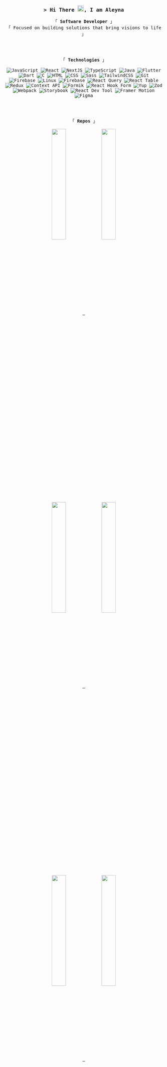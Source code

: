<!-- Title -->
<h3 align="center">
    <samp>&gt; Hi There <img src="https://raw.githubusercontent.com/aemmadi/aemmadi/master/wave.gif" width="20">, I am Aleyna</samp>
</h3>

<!-- About Me -->
<p align="center">
    <samp>
       「 <strong> Software Developer </strong> 」
        <br>
        「 Focused on building solutions that bring visions to life 」
        <br>
    </samp>
</p>

<br>
<br>
<!-- Technologies -->
<p align="center">
    <samp>
        「 <strong> Technologies </strong> 」
       <br>
       <br>
<!-- JavaScript -->
<img alt="JavaScript" src="https://img.shields.io/badge/-JavaScript-05122A?style=flat&logo=JavaScript&color=3e3e3e"> 
<!-- React -->
<img alt="React" src="https://img.shields.io/badge/-React-02cdf1?style=flat&logo=React&color=3e3e3e"> 
<!-- NextJS -->
<img alt="NextJS" src="https://img.shields.io/badge/-NextJS-white?style=flat-square&logo=Next.js&color=3e3e3e">
<!-- TypeScript -->
<img alt="TypeScript" src="https://img.shields.io/badge/-TypeScript-3178C6?style=flat&logo=TypeScript&color=3e3e3e">
<!-- Java -->
<img alt="Java" src="https://img.shields.io/badge/-Java-05122A?style=flat&logo=java&color=3e3e3e">
<!-- Flutter -->
<img alt="Flutter" src="https://img.shields.io/badge/-Flutter-05122A?style=flat&logo=flutter&color=3e3e3e">
<!-- Dart -->
<img alt="Dart" src="https://img.shields.io/badge/-Dart-05122A?style=flat&logo=dart&color=3e3e3e">
<!-- C -->
<img alt="C" src="https://img.shields.io/badge/-C-05122A?style=flat&logo=c&color=3e3e3e">
<!-- HTML -->
<img alt="HTML" src="https://img.shields.io/badge/-HTML-05122A?style=flat&logo=HTML&color=3e3e3e">
<!-- CSS -->
<img alt="CSS" src="https://img.shields.io/badge/-CSS-05122A?style=flat&logo=CSS&color=3e3e3e">
<!-- Sass -->
<img alt="Sass" src="https://img.shields.io/badge/-Sass-C69??style=flat&logo=sass&color=3e3e3e">
<!-- TailwindCSS -->
<img alt="TailwindCSS" src="https://img.shields.io/badge/Tailwind%20CSS-%2338B2AC.svg?logo=tailwind-css&style=flat&color=3e3e3e">
<!-- Git -->
<img alt="Git" src="https://img.shields.io/badge/-Git-F05032?style=flat&logo=git&color=3e3e3e">
<!-- Json -->
<img alt="Firebase" src="https://img.shields.io/badge/JSON-000?logo=json&style=flat&color=3e3e3e">
<!-- Linux -->
<img alt="Linux" src="https://img.shields.io/badge/-GNU/Linux-05122A?style=flat&logo=linux&color=3e3e3e">
<!-- Firebase -->
<img alt="Firebase" src="https://img.shields.io/badge/-Firebase-05122A?style=flat&logo=Firebase&color=3e3e3e">  
<!-- React Query -->
<img alt="React Query" src="https://img.shields.io/badge/React%20Query-FF4154?logo=reactquery&?style=flat&color=3e3e3e">
<!-- React Table -->
<img alt="React Table" src="https://img.shields.io/badge/React%20Table-FF4154?logo=reacttable&?style=flat&color=3e3e3e">     
<!-- Redux -->
<img alt="Redux" src="https://img.shields.io/badge/-Redux-764ABC?style=flat&logo=redux&color=3e3e3e">
<!-- Context API -->
<img alt="Context API" src="https://img.shields.io/badge/-Context%20API-05122A?style=flat&logo=react&color=3e3e3e">
<!-- Formik -->
<img alt="Formik" src="https://img.shields.io/badge/-Formik-05122A?style=flat&logo=formik&color=3e3e3e">
<!-- React Hook Form -->
<img alt="React Hook Form" src="https://img.shields.io/badge/-React%20Hook%20Form-EC5990?style=flat&logo=reacthookform&color=3e3e3e">
<!-- Yup -->
<img alt="Yup" src="https://img.shields.io/badge/-Yup-05122A?style=flat&logo=yup&color=3e3e3e">
<!-- Zod -->
<img alt="Zod" src="https://img.shields.io/badge/-Zod-05122A?style=flat&logo=zod&color=3e3e3e">
<!-- Webpack -->
<img alt="Webpack" src="https://img.shields.io/badge/-Webpack-8DD6F9?style=flat&logo=webpack&color=3e3e3e">
<!-- Storybook -->
<img alt="Storybook" src="https://img.shields.io/badge/-Storybook-FF4785?style=flat&logo=storybook&color=3e3e3e">
<!-- React Dev Tool -->
<img alt="React Dev Tool" src="https://img.shields.io/badge/-React%20Dev%20Tool-61DAFB?style=flat&logo=react&color=3e3e3e">
<!-- Framer Motion -->
<img alt="Framer Motion" src="https://img.shields.io/badge/-Framer%20Motion-05122A?style=flat&logo=framer&color=3e3e3e">
<!-- Figma -->
<img alt="Figma" src="https://img.shields.io/badge/-Figma-F24E1E?style=flat&logo=figma&color=3e3e3e">
</samp>
<br>
</p>

<br>
<br>
       
 
<!-- Repos -->
<p align="center">
    <samp>
      「 <strong> Repos </strong> 」
        <br>
     <br>
              <a href="https://github.com/aleynaeser/portfolio" target="_blank">
<img width='30%' align="center"src="https://github-readme-stats.vercel.app/api/pin/?username=aleynaeser&repo=portfolio&theme=github_dark_dimmed"/>
</a>
              <a href="https://github.com/aleynaeser/daily-news" target="_blank">
<img width='30%' align="center"src="https://github-readme-stats.vercel.app/api/pin/?username=aleynaeser&repo=daily-news&theme=github_dark_dimmed"/>
</a>
    </samp>
</p>

<p align="center">
        <samp>
     <a href="https://github.com/aleynaeser/password-metric-app" target="_blank">
<img width='30%' align="center"src="https://github-readme-stats.vercel.app/api/pin/?username=aleynaeser&repo=password-metric-app&theme=github_dark_dimmed"/>
</a>
          <a href="https://github.com/aleynaeser/budget-management-app" target="_blank">
<img width='30%' align="center"src="https://github-readme-stats.vercel.app/api/pin/?username=aleynaeser&repo=budget-management-app&theme=github_dark_dimmed"/>
</a>
   </samp>
</p>

<p align="center">
        <samp>
     <a href="https://github.com/aleynaeser/flutter-ui-design-examples" target="_blank">
<img width='30%' align="center"src="https://github-readme-stats.vercel.app/api/pin/?username=aleynaeser&repo=flutter-ui-design-examples&theme=github_dark_dimmed"/>
</a>
          <a href="https://github.com/aleynaeser/reddit-clone" target="_blank">
<img width='30%' align="center"src="https://github-readme-stats.vercel.app/api/pin/?username=aleynaeser&repo=reddit-clone&theme=github_dark_dimmed"/>
</a>
   </samp>
</p>

<!-- Details -->
<details align="center">
    <summary> <samp>&#9776; More</samp></summary>
    <p align="center">
        <br>
        <!-- Activity Widget -->
        <img alt="Aleyna's GitHub Stats" src="https://github-readme-stats.vercel.app/api?username=aleynaeser&hide_title=true&hide_rank=true&show_icons=true&theme=github_dark_dimmed&border_radius=20" />
        <br>
    </p>
</details>

<br>
<br>
  
<!-- Connect With Me -->
<p align="center">
    <samp>
       「 <strong> Connect with me </strong> 」
        <br>
        <br>
     <!-- Mail -->
<a href="mailto:aleynaeseer@gmail.com" target="_blank">
<img alt="Mail" src="https://img.shields.io/badge/-Mail-EA4335?style=flat&logo=mail&color=3e3e3e">
</a>
     
<!-- Linkedin -->
<a href="https://www.linkedin.com/in/aleyna-eser-818043185/" target="_blank">
<img alt="Linkedin" src="https://img.shields.io/badge/-Linkedin-0A66C2?style=flat&logo=Linkedin&color=3e3e3e">
</a>
     
 <!-- Website -->
<a href="https://aleynaeser.tech/" target="_blank">
<img alt="Website" src="https://img.shields.io/badge/-Website-0A66C2?style=flat&logo=Website&color=3e3e3e">
</a>
    </samp>
</p>

<!-- Footer -->
<p align="center">
    <samp>
           <img alt="Visitors" src="https://visitor-badge.laobi.icu/badge?page_id=aleynaeser&right_color=F6A0A6">
    </samp>
</p>
